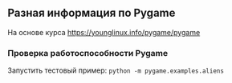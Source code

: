 ## Разная информация по Pygame
На основе курса https://younglinux.info/pygame/pygame

### Проверка работоспособности Pygame
Запустить тестовый пример: `python -m pygame.examples.aliens`